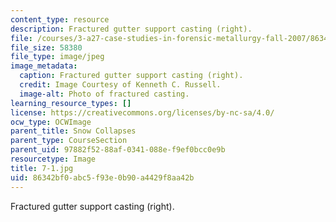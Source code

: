 ```yaml
---
content_type: resource
description: Fractured gutter support casting (right).
file: /courses/3-a27-case-studies-in-forensic-metallurgy-fall-2007/86342bf0abc5f93e0b90a4429f8aa42b_7-1.jpg
file_size: 58380
file_type: image/jpeg
image_metadata:
  caption: Fractured gutter support casting (right).
  credit: Image Courtesy of Kenneth C. Russell.
  image-alt: Photo of fractured casting.
learning_resource_types: []
license: https://creativecommons.org/licenses/by-nc-sa/4.0/
ocw_type: OCWImage
parent_title: Snow Collapses
parent_type: CourseSection
parent_uid: 97882f52-88af-0341-088e-f9ef0bcc0e9b
resourcetype: Image
title: 7-1.jpg
uid: 86342bf0-abc5-f93e-0b90-a4429f8aa42b
---
```

Fractured gutter support casting (right).